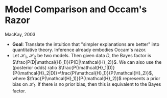 # Model Comparison and Occam's Razor
MacKay, 2003
* **Goal**: Translate the intuition that "simpler explanations are better" into quantitative theory. Inference already embodies Occam's razor.
* Let $\mathcal{H}_1$, $\mathcal{H}_2$ be two models. Then given data $D$, the Bayes factor is $\frac{P(D|\mathcal{H}_1)}{P(D|\mathcal{H}_2)}$. We can also use the (posterior odds) ratio $\frac{P(\mathcal{H}_1|D)}{P(\mathcal{H}_2|D)}=\frac{P(\mathcal{H}_1)}{P(\mathcal{H}_2)}$, where $\frac{P(\mathcal{H}_1)}{P(\mathcal{H}_2)}$ represents a prior bias on $\mathcal{H}_1$. If there is no prior bias, then this is equivalent to the Bayes factor. 